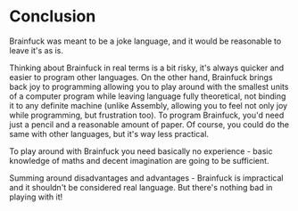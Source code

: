 # Conclusion

Brainfuck was meant to be a joke language, and it would be reasonable to leave it's as is.

Thinking about Brainfuck in real terms is a bit risky, it's always quicker and easier to program other languages. On the other hand, Brainfuck brings back joy to
programming allowing you to play around with the smallest units of a computer program while leaving language fully theoretical,
not binding it to any definite machine (unlike Assembly, allowing you to feel not only joy while programming, but frustration too).
To program Brainfuck, you'd need just a pencil and a reasonable amount of paper. Of course, you could do the same with other languages,
but it's way less practical.

To play around with Brainfuck you need basically no experience - basic knowledge of maths and decent imagination are going to be
sufficient.

Summing around disadvantages and advantages - Brainfuck is impractical and it shouldn't be considered real language. But there's
nothing bad in playing with it!
